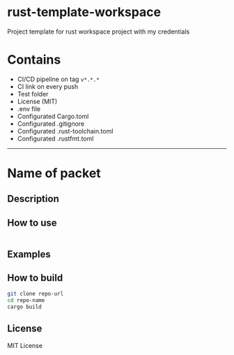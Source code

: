 # rust-template-workspace
Project template for rust workspace project with my credentials

# Contains
- CI/CD pipeline on tag `v*.*.*`
- CI link on every push
- Test folder
- License (MIT)
- .env file
- Configurated Cargo.toml
- Configurated .gitignore
- Configurated .rust-toolchain.toml
- Configurated .rustfmt.toml

---

# Name of packet

## Description

## How to use
```sh

```

## Examples

## How to build
```sh
git clone repo-url
cd repo-name
cargo build
```

## License
MIT License
